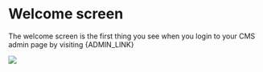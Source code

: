 # Welcome screen

The welcome screen is the first thing you see when you login to your CMS admin page by visiting {ADMIN_LINK}

<img src="help.php?img=welcome_screen.png&amp;halfsize=true" srcset="help.php?img=welcome_screen.png 2x"/>
